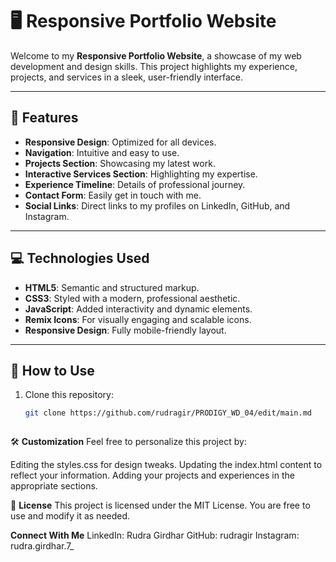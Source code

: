 # **🖥️ Responsive Portfolio Website**

Welcome to my **Responsive Portfolio Website**, a showcase of my web development and design skills. This project highlights my experience, projects, and services in a sleek, user-friendly interface.

---

## 📌 **Features**

- **Responsive Design**: Optimized for all devices.
- **Navigation**: Intuitive and easy to use.
- **Projects Section**: Showcasing my latest work.
- **Interactive Services Section**: Highlighting my expertise.
- **Experience Timeline**: Details of professional journey.
- **Contact Form**: Easily get in touch with me.
- **Social Links**: Direct links to my profiles on LinkedIn, GitHub, and Instagram.

---

## 💻 **Technologies Used**

- **HTML5**: Semantic and structured markup.
- **CSS3**: Styled with a modern, professional aesthetic.
- **JavaScript**: Added interactivity and dynamic elements.
- **Remix Icons**: For visually engaging and scalable icons.
- **Responsive Design**: Fully mobile-friendly layout.

---


## 🚀 **How to Use**

1. Clone this repository:  
   ```bash
   git clone https://github.com/rudragir/PRODIGY_WD_04/edit/main.md



🛠️ **Customization**
Feel free to personalize this project by:

Editing the styles.css for design tweaks.
Updating the index.html content to reflect your information.
Adding your projects and experiences in the appropriate sections.


📝 **License**
This project is licensed under the MIT License. You are free to use and modify it as needed.


**Connect With Me**
LinkedIn: Rudra Girdhar
GitHub: rudragir
Instagram: rudra.girdhar.7_

